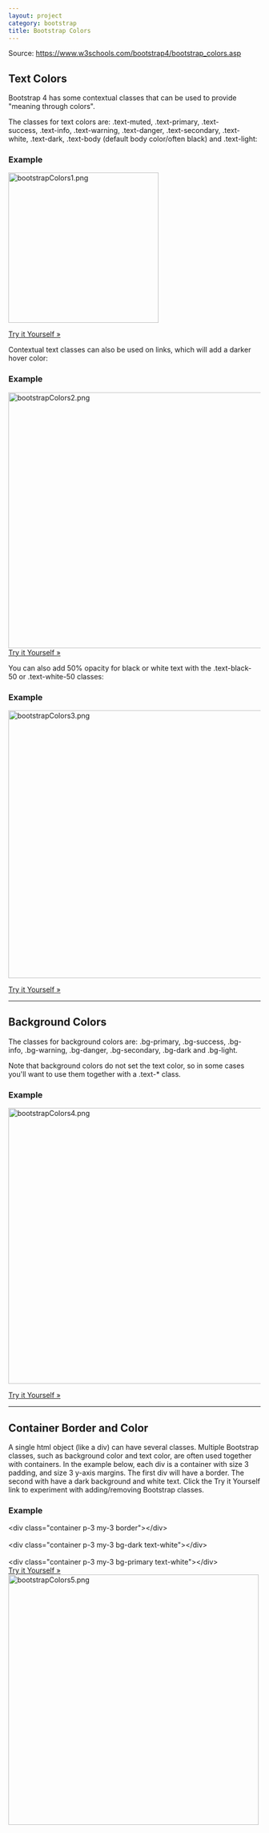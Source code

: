 ```yaml
---
layout: project
category: bootstrap
title: Bootstrap Colors
---
```

<p>Source: <a href="https://www.w3schools.com/bootstrap4/bootstrap_colors.asp">https://www.w3schools.com/bootstrap4/bootstrap_colors.asp</a></p>
<div id="main" class="w3-col l10 m12">
<h2>Text Colors</h2>
<p>Bootstrap 4 has some contextual classes that can be used to provide "meaning through colors".</p>
<p><span >The classes for text colors are: .text-muted, .text-primary, .text-success, .text-info, .text-warning, .text-danger, .text-secondary, .text-white, .text-dark, .text-body (default body color/often black) and .text-light</span>:</p>
<div class="w3-example">
<h3>Example</h3>
<div class="w3-white w3-padding notranslate fix">
<p class="text-warning"><img src="/wd/bootstrap/images/bootstrapColors1.png" alt="bootstrapColors1.png" width="300" data-api-endpoint="https://hilliard.instructure.com/api/v1/courses/31582/files/10552807" data-api-returntype="File"></p>
</div>
<a class="w3-btn w3-margin-bottom w3-margin-top" href="https://www.w3schools.com/bootstrap4/tryit.asp?filename=trybs_txt_colors&amp;stacked=h" >Try it Yourself »</a>
</div>
<p>Contextual text classes can also be used on links, which will add a darker hover color:</p>
<div class="w3-example">
<h3>Example</h3>
<div class="w3-white w3-padding notranslate fix"><img src="/wd/bootstrap/images/bootstrapColors2.png" alt="bootstrapColors2.png" width="511" data-api-endpoint="https://hilliard.instructure.com/api/v1/courses/31582/files/10552818" data-api-returntype="File"></div>
<a class="w3-btn w3-margin-bottom w3-margin-top" href="https://www.w3schools.com/bootstrap4/tryit.asp?filename=trybs_txt_colors_links&amp;stacked=h" >Try it Yourself »</a>
</div>
<p>You can also add 50% opacity for black or white text with the<span> </span>.text-black-50<span> </span>or<span> </span>.text-white-50<span> </span>classes:</p>
<div class="w3-example">
<h3>Example</h3>
<p><img src="/wd/bootstrap/images/bootstrapColors3.png" alt="bootstrapColors3.png" width="535" data-api-endpoint="https://hilliard.instructure.com/api/v1/courses/31582/files/10552821" data-api-returntype="File"></p>
<a class="w3-btn w3-margin-bottom w3-margin-top" href="https://www.w3schools.com/bootstrap4/tryit.asp?filename=trybs_txt_colors_opacity&amp;stacked=h" >Try it Yourself »</a>
</div>
<hr>
<h2>Background Colors</h2>
<p><span >The classes for background colors are: .bg-primary, .bg-success, .bg-info, .bg-warning, .bg-danger, .bg-secondary, .bg-dark and .bg-light</span>.</p>
<p>Note that background colors do not set the text color, so in some cases you'll want to use them together with a<span> </span>.text-*<span> </span>class.</p>
<div class="w3-example">
<h3>Example</h3>
<p><img src="/wd/bootstrap/images/bootstrapColors4.png" alt="bootstrapColors4.png" width="551" data-api-endpoint="https://hilliard.instructure.com/api/v1/courses/31582/files/10552824" data-api-returntype="File"></p>
<a class="w3-btn w3-margin-bottom w3-margin-top" href="https://www.w3schools.com/bootstrap4/tryit.asp?filename=trybs_txt_bgcolors&amp;stacked=h" >Try it Yourself »</a>
</div>
<hr>
<h2>Container Border and Color</h2>
<p><span >A single html object (like a div) can have several classes. Multiple Bootstrap classes, such as background color and text color, are often used together with containers</span>. In the example below, each div is a container with size 3 padding, and size 3 y-axis margins. The first div will have a border. The second with have a dark background and white text. Click the Try it Yourself link to experiment with adding/removing Bootstrap classes.</p>
<div class="w3-example">
<h3>Example</h3>
<div class="w3-code notranslate htmlHigh">
<span class="tagnamecolor"><span class="tagcolor">&lt;</span>div<span class="attributecolor"><span> </span>class<span class="attributevaluecolor">="container p-3 my-3 border"</span></span><span class="tagcolor">&gt;</span></span><span class="tagnamecolor"><span class="tagcolor">&lt;</span>/div<span class="tagcolor">&gt;</span></span><br><br><span class="tagnamecolor"><span class="tagcolor">&lt;</span>div<span class="attributecolor"><span> </span>class<span class="attributevaluecolor">="container p-3 my-3 bg-dark text-white"</span></span><span class="tagcolor">&gt;</span></span><span class="tagnamecolor"><span class="tagcolor">&lt;</span>/div<span class="tagcolor">&gt;</span></span><br><br><span class="tagnamecolor"><span class="tagcolor">&lt;</span>div<span class="attributecolor"><span> </span>class<span class="attributevaluecolor">="container p-3 my-3 bg-primary text-white"</span></span><span class="tagcolor">&gt;</span></span><span class="tagnamecolor"><span class="tagcolor">&lt;</span>/div<span class="tagcolor">&gt;</span></span>
</div>
<a class="w3-btn w3-margin-bottom" href="https://www.w3schools.com/bootstrap4/tryit.asp?filename=trybs_container_color&amp;stacked=h" >Try it Yourself »</a>
</div>
<div class="w3-example"><img src="/wd/bootstrap/images/bootstrapColors5.png" alt="bootstrapColors5.png" width="500" data-api-endpoint="https://hilliard.instructure.com/api/v1/courses/31582/files/10553073" data-api-returntype="File"></div>
</div>
